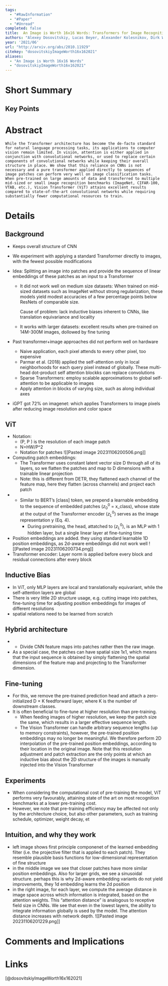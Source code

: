 ```yaml
---
tags:
  - "#RawInformation"
  - "#Paper"
  - "#Unread"
completed: false
title:  An Image is Worth 16x16 Words: Transformers for Image Recognition at Scale
authors: "Alexey Dosovitskiy, Lucas Beyer, Alexander Kolesnikov, Dirk Weissenborn, Xiaohua Zhai, Thomas Unterthiner, Mostafa Dehghani, Matthias Minderer, Georg Heigold, Sylvain Gelly, Jakob Uszkoreit, Neil Houlsby"
year: '2021/06'
url: "http://arxiv.org/abs/2010.11929"
citekey: "dosovitskiyImageWorth16x162021"
aliases:
  - "An Image is Worth 16x16 Words"
  - "dosovitskiyImageWorth16x162021"
---
```



# Short Summary

## Key Points

# Abstract
```
While the Transformer architecture has become the de-facto standard for natural language processing tasks, its applications to computer vision remain limited. In vision, attention is either applied in conjunction with convolutional networks, or used to replace certain components of convolutional networks while keeping their overall structure in place. We show that this reliance on CNNs is not necessary and a pure transformer applied directly to sequences of image patches can perform very well on image classification tasks. When pre-trained on large amounts of data and transferred to multiple mid-sized or small image recognition benchmarks (ImageNet, CIFAR-100, VTAB, etc.), Vision Transformer (ViT) attains excellent results compared to state-of-the-art convolutional networks while requiring substantially fewer computational resources to train.
```
# Details
## Background
- Keeps overall structure of CNN
- We experiment with applying a standard Transformer directly to images, with the fewest possible modifications
- Idea: Splitting an image into patches and provide the sequence of linear embeddings of these patches as an input to a Transformer
    - It did not work well on medium size datasets: When trained on mid-sized datasets such as ImageNet without strong regularization, these models yield modest accuracies of a few percentage points below ResNets of comparable size.
        
        Cause of problem: lack inductive biases inherent to CNNs, like translation equivariance and locality
        
    - It works with larger datasets: excellent results when pre-trained on 14M-300M images, dollowed by fine tuning
        
- Past transformer+image approaches did not perform well on hardware
    - Naive application, each pixel attends to every other pixel, too expensive
    - Parmar et al. (2018) applied the self-attention only in local neighborhoods for each query pixel instead of globally. These multi-head dot-product self attention blockks can replace convolutions
    - Sparse Transformers: employ scalable approximations to global self-attention to be applicable to images
    - Apply attention in blocks of varying size, such as along individual axes
- iGPT got 72% on imagenet: which applies Transformers to image pixels after reducing image resolution and color space
## ViT
- Notation:
	- (P, P ) is the resolution of each image patch
	- N=HW/P^2
	- Notation for patches
![[Pasted image 20231106200506.png]]
- Computing patch embeddings:
    - The Transformer uses constant latent vector size D through all of its layers, so we flatten the patches and map to D dimensions with a trainable linear projection
    - Note: this is different from DETR, they flattened each channel of the feature map, here they flatten (across channels) and project each patch
- - Similar to BERT’s [class] token, we prepend a learnable embedding to the sequence of embedded patches ($z_0^0$ = x_class), whose state at the output of the Transformer encoder ($z_L^0$) serves as the image representation y (Eq. 4).
    - During pretraining, the head, attatched to ($z_L^0$), is an MLP with 1 hidden layer, but a single linear layer at fine-tuning time
- Position embeddings are added. they using standard learnable 1D position embeddings, as 2d-aware embeddings did not work well
![[Pasted image 20231106200734.png]]
- Transformer encoder: Layer norm is applied before every block and residual connections after every block

## Inductive Bias
- In ViT, only MLP layers are local and translationally equivariant, while the self-attention layers are global
- There is very little 2D structure usage, e.g. cutting image into patches, fine-tuning time for adjusting position embeddings for images of different resolutions
- spatial relations need to be learned from scratch

## Hybrid architecture
- - Divide CNN feature maps into patches rather then the raw image.
- As a special case, the patches can have spatial size 1x1, which means that the input sequence is obtained by simply flattening the spatial dimensions of the feature map and projecting to the Transformer dimension.

## Fine-tuning
- For this, we remove the pre-trained prediction head and attach a zero-initialized D × K feedforward layer, where K is the number of downstream classes.
- It is often beneficial to fine-tune at higher resolution than pre-training.
	- When feeding images of higher resolution, we keep the patch size the same, which results in a larger effective sequence length.
	- The Vision Transformer can handle arbitrary sequence lengths (up to memory constraints), however, the pre-trained position embeddings may no longer be meaningful. We therefore perform 2D interpolation of the pre-trained position embeddings, according to their location in the original image. Note that this resolution adjustment and patch extraction are the only points at which an inductive bias about the 2D structure of the images is manually injected into the Vision Transformer
## Experiments
- When considering the computational cost of pre-training the model, ViT performs very favourably, attaining state of the art on most recognition benchmarks at a lower pre-training cost.
- However, we note that pre-training efficiency may be affected not only by the architecture choice, but also other parameters, such as training schedule, optimizer, weight decay, et
## Intuition, and why they work
- left image shows first principle componenet of the learned embedding filter (i.e. the projective filter that is applied to each patch). They resemble plausible basis functions for low-dimensional representation of fine structure
- in the middle image we see that closer patches have more similar position embeddings. Also for larger grids, we see a sinusoidal structure. perhaps this is why 2d-aware embedding variants do not yield improvements, they 1d embedding learns the 2d position
- in the right image, for each layer, we compute the average distance in image space across which information is integrated, based on the attention weights. This “attention distance” is analogous to receptive field size in CNNs. We see that even in the lowest layers, the ability to integrate information globally is used by the model. The attention distance increases with network depth.
![[Pasted image 20231106201229.png]]



# Comments and Implications

# Links
[@dosovitskiyImageWorth16x162021]